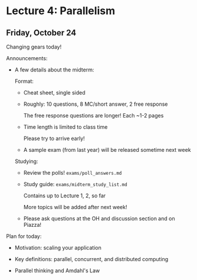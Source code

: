 # Lecture 4: Parallelism

## Friday, October 24

Changing gears today!

Announcements:

- A few details about the midterm:

    Format:

    + Cheat sheet, single sided

    + Roughly: 10 questions, 8 MC/short answer, 2 free response

        The free response questions are longer! Each ~1-2 pages

    + Time length is limited to class time

        Please try to arrive early!

    + A sample exam (from last year) will be released sometime next week

    Studying:

    + Review the polls! `exams/poll_answers.md`

    + Study guide: `exams/midterm_study_list.md`

        Contains up to Lecture 1, 2, so far

        More topics will be added after next week!

    + Please ask questions at the OH and discussion section and on Piazza!

Plan for today:

- Motivation: scaling your application

- Key definitions: parallel, concurrent, and distributed computing

- Parallel thinking and Amdahl's Law
